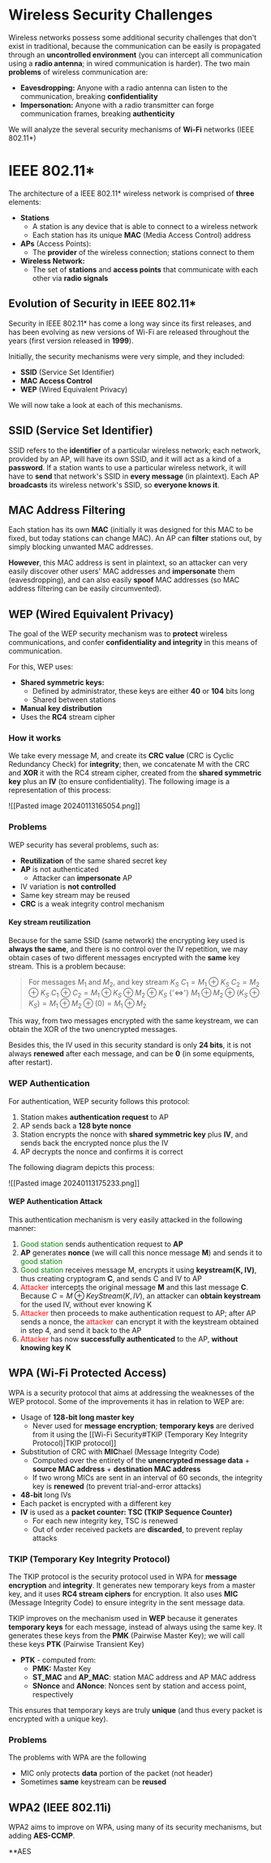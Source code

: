 # Wireless Security Challenges

Wireless networks possess some additional security challenges that don't exist in traditional, because the communication can be easily is propagated through an **uncontrolled environment** (you can intercept all communication using a **radio antenna**; in wired communication is harder). The two main **problems** of wireless communication are:

- **Eavesdropping:** Anyone with a radio antenna can listen to the communication, breaking **confidentiality**
- **Impersonation:** Anyone with a radio transmitter can forge communication frames, breaking **authenticity**

We will analyze the several security mechanisms of **Wi-Fi** networks (IEEE 802.11*)

# IEEE 802.11*

The architecture of a IEEE 802.11* wireless network is comprised of **three** elements:

- **Stations**
	- A station is any device that is able to connect to a wireless network
	- Each station has its unique **MAC** (Media Access Control) address
- **APs** (Access Points):
	- The **provider** of the wireless connection; stations connect to them
- **Wireless Network:**
	- The set of **stations** and **access points** that communicate with each other via **radio signals**

## Evolution of Security in IEEE 802.11*

Security in IEEE 802.11* has come a long way since its first releases, and has been evolving as new versions of Wi-Fi are released throughout the years (first version released in **1999**).

Initially, the security mechanisms were very simple, and they included:

- **SSID** (Service Set Identifier)
- **MAC Access Control**
- **WEP** (Wired Equivalent Privacy)

We will now take a look at each of this mechanisms.

## SSID (Service Set Identifier)

SSID refers to the **identifier** of a particular wireless network; each network, provided by an AP, will have its own SSID, and it will act as a kind of a **password**. If a station wants to use a particular wireless network, it will have to **send** that network's SSID in **every message** (in plaintext). Each AP **broadcasts** its wireless network's SSID, so **everyone knows it**.

## MAC Address Filtering

Each station has its own **MAC** (initially it was designed for this MAC to be fixed, but today stations can change MAC). An AP can **filter** stations out, by simply blocking unwanted MAC addresses.

**However**, this MAC address is sent in plaintext, so an attacker can very easily discover other users' MAC addresses and **impersonate** them (eavesdropping), and can also easily **spoof** MAC addresses (so MAC address filtering can be easily circumvented).

## WEP (Wired Equivalent Privacy)

The goal of the WEP security mechanism was to **protect** wireless communications, and confer **confidentiality and integrity** in this means of communication.

For this, WEP uses:

- **Shared symmetric keys:**
	- Defined by administrator, these keys are either **40** or **104** bits long
	- Shared between stations
- **Manual key distribution**
- Uses the **RC4** stream cipher

### How it works

We take every message M, and create its **CRC value** (CRC is Cyclic Redundancy Check) for **integrity**; then, we concatenate M with the CRC and **XOR** it with the RC4 stream cipher, created from the **shared symmetric key** plus an **IV** (to ensure confidentiality). The following image is a representation of this process:

![[Pasted image 20240113165054.png]]

### Problems

WEP security has several problems, such as:

- **Reutilization** of the same shared secret key
- **AP** is not authenticated
	- Attacker can **impersonate** AP
- IV variation is **not controlled**
- Same key stream may be reused
- **CRC** is a weak integrity control mechanism

#### Key stream reutilization

Because for the same SSID (same network) the encrypting key used is **always the same**, and there is no control over the IV repetition, we may obtain cases of two different messages encrypted with the **same** key stream. This is a problem because:

> For messages $M_1$ and $M_2$, and key stream $K_S$
> $C_1 = M_1$ $\oplus$ $K_S$
> $C_2 = M_2$ $\oplus$ $K_S$
> $C_1$ $\oplus$ $C_2 = M_1 \oplus K_S \oplus M_2 \oplus K_S$ 
> {'<=>'}
> $M_1 \oplus M_2 \oplus (K_S \oplus K_S) = M_1 \oplus M_2 \oplus (0) = M_1 \oplus M_2$

This way, from two messages encrypted with the same keystream, we can obtain the XOR of the two unencrypted messages.

Besides this, the IV used in this security standard is only **24 bits**, it is not always **renewed** after each message, and can be **0** (in some equipments, after restart).

### WEP Authentication

For authentication, WEP security follows this protocol:

1. Station makes **authentication request** to AP
2. AP sends back a **128 byte nonce**
3. Station encrypts the nonce with **shared symmetric key** plus **IV**, and sends back the encrypted nonce plus the IV
4. AP decrypts the nonce and confirms it is correct

The following diagram depicts this process:

![[Pasted image 20240113175233.png]]

#### WEP Authentication Attack

This authentication mechanism is very easily attacked in the following manner:

1. <span style="color:green">Good station</span> sends authentication request to **AP**
2. **AP** generates **nonce** (we will call this nonce message **M**) and sends it to <span style="color:green">good station</span>
3. <span style="color:green">Good station</span> receives message M, encrypts it using **keystream(K, IV)**, thus creating cryptogram **C**, and sends C and IV to AP
4. <span style="color:red">Attacker</span> intercepts the original message **M** and this last message **C**. Because $C = M \oplus KeyStream(K, IV)$, an attacker can **obtain keystream** for the used IV, without ever knowing K
5. <span style="color:red">Attacker</span> then proceeds to make authentication request to AP; after AP sends a nonce, the <span style="color:red">attacker</span> can encrypt it with the keystream obtained in step 4, and send it back to the AP
6. <span style="color:red">Attacker</span> has now **successfully authenticated** to the AP, **without knowing key K**

## WPA (Wi-Fi Protected Access)

WPA is a security protocol that aims at addressing the weaknesses of the WEP protocol. Some of the improvements it has in relation to WEP are:

- Usage of **128-bit long master key**
	- Never used for **message encryption**; **temporary keys** are derived from it using the [[Wi-Fi Security#TKIP (Temporary Key Integrity Protocol)|TKIP protocol]]
- Substitution of CRC with **MIC**hael (Message Integrity Code)
	- Computed over the entirety of the **unencrypted message data** + **source MAC address** + **destination MAC address**
	- If two wrong MICs are sent in an interval of 60 seconds, the integrity key is **renewed** (to prevent trial-and-error attacks)
- **48-bit** long IVs
- Each packet is encrypted with a different key
- **IV** is used as a **packet counter: TSC (TKIP Sequence Counter)**
	- For each new integrity key, TSC is renewed
	- Out of order received packets are **discarded**, to prevent replay attacks

### TKIP (Temporary Key Integrity Protocol)

The TKIP protocol is the security protocol used in WPA for **message encryption** and **integrity**. It generates new temporary keys from a master key, and it uses **RC4 stream ciphers** for encryption. It also uses **MIC** (Message Integrity Code) to ensure integrity in the sent message data.

TKIP improves on the mechanism used in **WEP** because it generates **temporary keys** for each message, instead of always using the same key. It generates these keys from the **PMK** (Pairwise Master Key); we will call these keys **PTK** (Pairwise Transient Key)

- **PTK** - computed from:
	- **PMK:** Master Key
	- **ST_MAC** and **AP_MAC**: station MAC address and AP MAC address
	- **SNonce** and **ANonce**: Nonces sent by station and access point, respectively

This ensures that temporary keys are truly **unique** (and thus every packet is encrypted with a unique key).

### Problems

The problems with WPA are the following

- MIC only protects **data** portion of the packet (not header)
- Sometimes **same** keystream can be **reused**

## WPA2 (IEEE 802.11i)

WPA2 aims to improve on WPA, using many of its security mechanisms, but adding **AES-CCMP**.

**AES